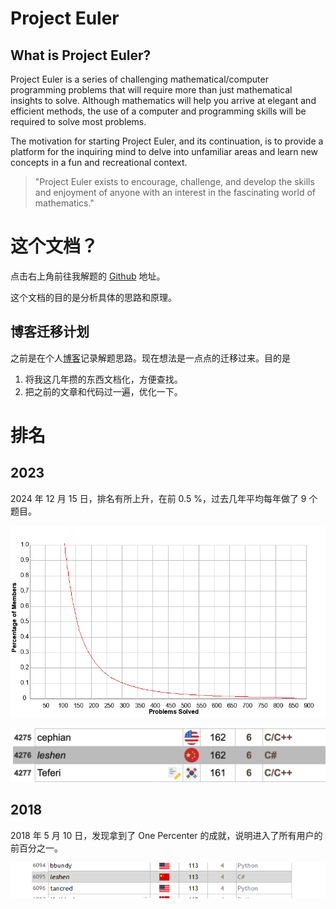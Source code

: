 # Project Euler

## What is Project Euler?

Project Euler is a series of challenging mathematical/computer programming problems that will require more than just mathematical insights to solve. Although mathematics will help you arrive at elegant and efficient methods, the use of a computer and programming skills will be required to solve most problems.

The motivation for starting Project Euler, and its continuation, is to provide a platform for the inquiring mind to delve into unfamiliar areas and learn new concepts in a fun and recreational context.

> "Project Euler exists to encourage, challenge, and develop the skills and enjoyment of anyone with an interest in the fascinating world of mathematics."

# 这个文档？
点击右上角前往我解题的 [Github](https://github.com/shenlei149/ProjectEuler) 地址。

这个文档的目的是分析具体的思路和原理。

## 博客迁移计划
之前是在个人[博客](https://guozi149.me/blog/)记录解题思路。现在想法是一点点的迁移过来。目的是
1. 将我这几年攒的东西文档化，方便查找。
2. 把之前的文章和代码过一遍，优化一下。

# 排名
## 2023
2024 年 12 月 15 日，排名有所上升，在前 0.5 %，过去几年平均每年做了 9 个题目。

![](images/Percentage2023.PNG)

![](images/Rank2023.PNG)

## 2018
2018 年 5 月 10 日，发现拿到了 One Percenter 的成就，说明进入了所有用户的前百分之一。

![](images/Rank2018.PNG)
